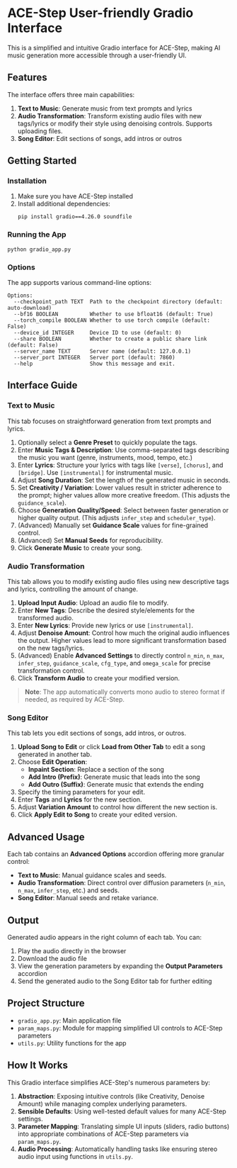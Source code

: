# ACE-Step User-friendly Gradio Interface

This is a simplified and intuitive Gradio interface for ACE-Step, making AI music generation more accessible through a user-friendly UI.

## Features

The interface offers three main capabilities:

1. **Text to Music**: Generate music from text prompts and lyrics
2. **Audio Transformation**: Transform existing audio files with new tags/lyrics or modify their style using denoising controls. Supports uploading files.
3. **Song Editor**: Edit sections of songs, add intros or outros

## Getting Started

### Installation

1. Make sure you have ACE-Step installed
2. Install additional dependencies:
   ```
   pip install gradio==4.26.0 soundfile
   ```

### Running the App

```
python gradio_app.py
```

### Options

The app supports various command-line options:

```
Options:
  --checkpoint_path TEXT  Path to the checkpoint directory (default: auto-download)
  --bf16 BOOLEAN          Whether to use bfloat16 (default: True)
  --torch_compile BOOLEAN Whether to use torch compile (default: False)
  --device_id INTEGER     Device ID to use (default: 0)
  --share BOOLEAN         Whether to create a public share link (default: False)
  --server_name TEXT      Server name (default: 127.0.0.1)
  --server_port INTEGER   Server port (default: 7860)
  --help                  Show this message and exit.
```

## Interface Guide

### Text to Music

This tab focuses on straightforward generation from text prompts and lyrics.

1. Optionally select a **Genre Preset** to quickly populate the tags.
2. Enter **Music Tags & Description**: Use comma-separated tags describing the music you want (genre, instruments, mood, tempo, etc.)
3. Enter **Lyrics**: Structure your lyrics with tags like `[verse]`, `[chorus]`, and `[bridge]`. Use `[instrumental]` for instrumental music.
4. Adjust **Song Duration**: Set the length of the generated music in seconds.
5. Set **Creativity / Variation**: Lower values result in stricter adherence to the prompt; higher values allow more creative freedom. (This adjusts the `guidance_scale`).
6. Choose **Generation Quality/Speed**: Select between faster generation or higher quality output. (This adjusts `infer_step` and `scheduler_type`).
7. (Advanced) Manually set **Guidance Scale** values for fine-grained control.
8. (Advanced) Set **Manual Seeds** for reproducibility.
9. Click **Generate Music** to create your song.

### Audio Transformation

This tab allows you to modify existing audio files using new descriptive tags and lyrics, controlling the amount of change.

1. **Upload Input Audio**: Upload an audio file to modify.
2. Enter **New Tags**: Describe the desired style/elements for the transformed audio.
3. Enter **New Lyrics**: Provide new lyrics or use `[instrumental]`.
4. Adjust **Denoise Amount**: Control how much the original audio influences the output. Higher values lead to more significant transformation based on the new tags/lyrics.
5. (Advanced) Enable **Advanced Settings** to directly control `n_min`, `n_max`, `infer_step`, `guidance_scale`, `cfg_type`, and `omega_scale` for precise transformation control.
6. Click **Transform Audio** to create your modified version.

> **Note**: The app automatically converts mono audio to stereo format if needed, as required by ACE-Step.

### Song Editor

This tab lets you edit sections of songs, add intros, or outros.

1. **Upload Song to Edit** or click **Load from Other Tab** to edit a song generated in another tab.
2. Choose **Edit Operation**:
   - **Inpaint Section**: Replace a section of the song
   - **Add Intro (Prefix)**: Generate music that leads into the song
   - **Add Outro (Suffix)**: Generate music that extends the ending
3. Specify the timing parameters for your edit.
4. Enter **Tags** and **Lyrics** for the new section.
5. Adjust **Variation Amount** to control how different the new section is.
6. Click **Apply Edit to Song** to create your edited version.

## Advanced Usage

Each tab contains an **Advanced Options** accordion offering more granular control:
- **Text to Music**: Manual guidance scales and seeds.
- **Audio Transformation**: Direct control over diffusion parameters (`n_min`, `n_max`, `infer_step`, etc.) and seeds.
- **Song Editor**: Manual seeds and retake variance.

## Output

Generated audio appears in the right column of each tab. You can:

1. Play the audio directly in the browser
2. Download the audio file
3. View the generation parameters by expanding the **Output Parameters** accordion
4. Send the generated audio to the Song Editor tab for further editing

## Project Structure

- `gradio_app.py`: Main application file
- `param_maps.py`: Module for mapping simplified UI controls to ACE-Step parameters
- `utils.py`: Utility functions for the app

## How It Works

This Gradio interface simplifies ACE-Step's numerous parameters by:

1. **Abstraction**: Exposing intuitive controls (like Creativity, Denoise Amount) while managing complex underlying parameters.
2. **Sensible Defaults**: Using well-tested default values for many ACE-Step settings.
3. **Parameter Mapping**: Translating simple UI inputs (sliders, radio buttons) into appropriate combinations of ACE-Step parameters via `param_maps.py`.
4. **Audio Processing**: Automatically handling tasks like ensuring stereo audio input using functions in `utils.py`. 